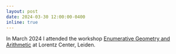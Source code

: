 ```yaml
---
layout: post
date: 2024-03-30 12:00:00-0400
inline: true
---
```


In March 2024 I attended the workshop [Enumerative Geometry and Arithmetic](https://www.lorentzcenter.nl/enumerative-geometry-and-arithmetic.html)
at Lorentz Center, Leiden. 